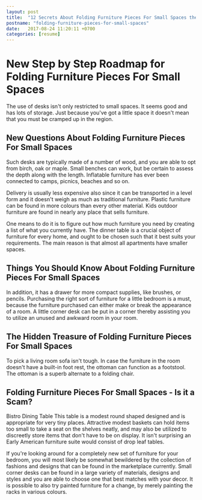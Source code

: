```yaml
---
layout: post
title:  "12 Secrets About Folding Furniture Pieces For Small Spaces the Government Is Hiding"
postname: "folding-furniture-pieces-for-small-spaces"
date:   2017-08-24 11:20:11 +0700
categories: [resume]
---
```

 New Step by Step Roadmap for Folding Furniture Pieces For Small Spaces 
========================================================================

The use of desks isn't only restricted to small spaces. It seems good and has lots of storage. Just because you've got a little space it doesn't mean that you must be cramped up in the region.

 New Questions About Folding Furniture Pieces For Small Spaces 
---------------------------------------------------------------

Such desks are typically made of a number of wood, and you are able to opt from birch, oak or maple. Small benches can work, but be certain to assess the depth along with the length. Inflatable furniture has ever been connected to camps, picnics, beaches and so on.

Delivery is usually less expensive also since it can be transported in a level form and it doesn't weigh as much as traditional furniture. Plastic furniture can be found in more colours than every other material. Kids outdoor furniture are found in nearly any place that sells furniture.

One means to do it is to figure out how much furniture you need by creating a list of what you currently have. The dinner table is a crucial object of furniture for every home, and ought to be chosen such that it best suits your requirements. The main reason is that almost all apartments have smaller spaces.

Things You Should Know About Folding Furniture Pieces For Small Spaces 
-----------------------------------------------------------------------

In addition, it has a drawer for more compact supplies, like brushes, or pencils. Purchasing the right sort of furniture for a little bedroom is a must, because the furniture purchased can either make or break the appearance of a room. A little corner desk can be put in a corner thereby assisting you to utilize an unused and awkward room in your room.

 The Hidden Treasure of Folding Furniture Pieces For Small Spaces 
------------------------------------------------------------------

To pick a living room sofa isn't tough. In case the furniture in the room doesn't have a built-in foot rest, the ottoman can function as a footstool. The ottoman is a superb alternate to a folding chair.

 Folding Furniture Pieces For Small Spaces - Is it a Scam? 
-----------------------------------------------------------

Bistro Dining Table This table is a modest round shaped designed and is appropriate for very tiny places. Attractive modest baskets can hold items too small to take a seat on the shelves neatly, and may also be utilized to discreetly store items that don't have to be on display. It isn't surprising an Early American furniture suite would consist of drop leaf tables.

If you're looking around for a completely new set of furniture for your bedroom, you will most likely be somewhat bewildered by the collection of fashions and designs that can be found in the marketplace currently. Small corner desks can be found in a large variety of materials, designs and styles and you are able to choose one that best matches with your decor. It is possible to also try painted furniture for a change, by merely painting the racks in various colours.
